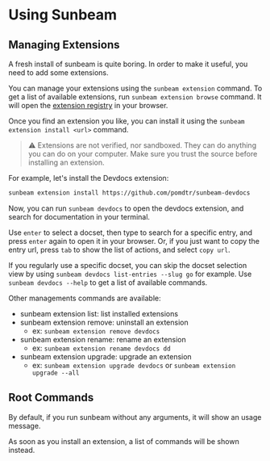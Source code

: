 # Using Sunbeam

## Managing Extensions

A fresh install of sunbeam is quite boring. In order to make it useful, you need to add some extensions.

You can manage your extensions using the `sunbeam extension` command.
To get a list of available extensions, run `sunbeam extension browse` command.
It will open the [extension registry](https://github.com/topics/sunbeam-extension) in your browser.

Once you find an extension you like, you can install it using the `sunbeam extension install <url>` command.

> ⚠️ Extensions are not verified, nor sandboxed. They can do anything you can do on your computer. Make sure you trust the source before installing an extension.

For example, let's install the Devdocs extension:

```sh
sunbeam extension install https://github.com/pomdtr/sunbeam-devdocs
```

Now, you can run `sunbeam devdocs` to open the devdocs extension, and search for documentation in your terminal.

Use `enter` to select a docset, then type to search for a specific entry, and press `enter` again to open it in your browser.
Or, if you just want to copy the entry url, press `tab` to show the list of actions, and select `copy url`.

If you regularly use a specific docset, you can skip the docset selection view by using `sunbeam devdocs list-entries --slug go` for example.
Use `sunbeam devdocs --help` to get a list of available commands.

Other managements commands are available:

- sunbeam extension list: list installed extensions
- sunbeam extension remove: uninstall an extension
    - ex: `sunbeam extension remove devdocs`
- sunbeam extension rename: rename an extension
    - ex: `sunbeam extension rename devdocs dd`
- sunbeam extension upgrade: upgrade an extension
    - ex: `sunbeam extension upgrade devdocs` or `sunbeam extension upgrade --all`

## Root Commands

By default, if you run sunbeam without any arguments, it will show an usage message.

As soon as you install an extension, a list of commands will be shown instead.
